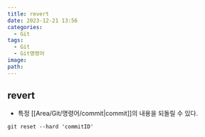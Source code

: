 ```yaml
---
title: revert
date: 2023-12-21 13:56
categories:
  - Git
tags:
  - Git
  - Git명령어
image: 
path:
---
```


## revert
+ 특정 [[Area/Git/명령어/commit|commit]]의 내용을 되돌릴 수 있다.
```dos
git reset --hard 'commitID'
```


